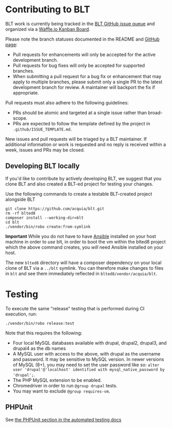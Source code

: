 # Contributing to BLT

BLT work is currently being tracked in the [BLT GitHub issue queue](https://github.com/acquia/blt/issues) and organized via a [Waffle.io Kanban Board](https://waffle.io/acquia/blt).

Please note the branch statuses documented in the README and [GitHub page](https://github.com/acquia/blt):
- Pull requests for enhancements will only be accepted for the active development branch.
- Pull requests for bug fixes will only be accepted for supported branches.
- When submitting a pull request for a bug fix or enhancement that may apply to multiple branches, please submit only a single PR to the latest development branch for review. A maintainer will backport the fix if appropriate.

Pull requests must also adhere to the following guidelines:
- PRs should be atomic and targeted at a single issue rather than broad-scope.
- PRs are expected to follow the template defined by the project in `.github/ISSUE_TEMPLATE.md`.

New issues and pull requests will be triaged by a BLT maintainer. If additional information or work is requested and no reply is received within a week, issues and PRs may be closed.

## Developing BLT locally

If you'd like to contribute by actively developing BLT, we suggest that you clone BLT and also created a BLT-ed project for testing your changes.

Use the following commands to create a testable BLT-created project alongside BLT

```
git clone https://github.com/acquia/blt.git
rm -rf blted8
composer install --working-dir=blt
cd blt
./vendor/bin/robo create:from-symlink
```

**Important** While you do not have to have [Ansible](https://github.com/ansible/ansible) installed on your host machine in order to _use_ blt, in order to boot the vm within the blted8 project which the above command creates, you _will_ need Ansible installed on your host.

The new `blted8` directory will have a composer dependency on your local clone of BLT via a `../blt` symlink. You can therefore make changes to files in `blt` and see them immediately reflected in `blted8/vendor/acquia/blt`.

# Testing

To execute the same "release" testing that is performed during CI execution, run:

```
./vendor/bin/robo release:test
```

Note that this requires the following:
- Four local MySQL databases available with drupal, drupal2, drupal3, and drupal4 as the db names
- A MySQL user with access to the above, with drupal as the username and password. It may be sensitive to MySQL version. In newer versions of MySQL (8+), you may need to set the user password like so: `alter user 'drupal'@'localhost' identified with mysql_native_password by 'drupal';`.
- The PHP MySQL extension to be enabled.
- Chromedriver in order to run `@group drupal` tests.
- You may want to exclude `@group requires-vm`.

## PHPUnit

See [the PHPUnit section in the automated testing docs](testing.md#PHPUnit)
